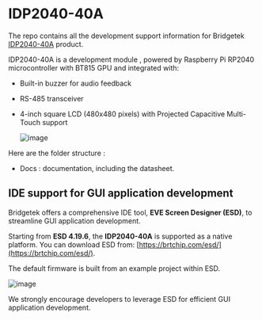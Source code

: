 # IDP2040-40A
The repo contains all the development support information for Bridgetek [IDP2040-40A](https://brtchip.com/product/idp2040-40a/) product. 

IDP2040-40A is a development module , powered by Raspberry Pi RP2040 microcontroller with BT815 GPU and integrated with:
*  Built-in buzzer for audio feedback
*  RS-485 transceiver
*  4-inch square LCD (480x480 pixels) with  Projected Capacitive Multi-Touch support

    ![image](https://github.com/user-attachments/assets/0137354c-1889-4ec9-a37b-1e446f059305)


Here are the folder structure :  

* Docs : documentation, including the datasheet. 


## IDE support for GUI application development  

Bridgetek offers a comprehensive IDE tool, **EVE Screen Designer (ESD)**, to streamline GUI application development.  

Starting from **ESD 4.19.6**, the **IDP2040-40A** is supported as a native platform. You can download ESD from: [https://brtchip.com/esd/](https://brtchip.com/esd/).  

The default firmware is built from an example project within ESD.  

![image](https://github.com/user-attachments/assets/21f86abf-6fc7-4cb1-9eb5-0af424e3533c)


We strongly encourage developers to leverage ESD for efficient GUI application development.

